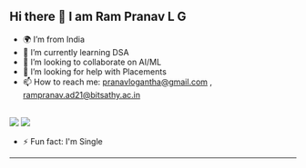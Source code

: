## Hi there 👋 I am Ram Pranav L G

- 🌍 I’m from India
- 🌱 I’m currently learning DSA
- 👯 I’m looking to collaborate on AI/ML
- 🤔 I’m looking for help with Placements
- 📫 How to reach me: [pranavlogantha@gmail.com](mailto:pranavlogantha@gmail.com) , [rampranav.ad21@bitsathy.ac.in](mailto:rampranav.ad21@bitsathy.ac.in)
  
<br />[<img src="https://img.shields.io/badge/LinkedIn-0077B5?style=for-the-badge&logo=linkedin&logoColor=white" />](https://www.linkedin.com/in/ram-pranav-l-g-5595ba231/)    [<img src="https://img.shields.io/badge/Instagram-E4405F?style=for-the-badge&logo=instagram&logoColor=white" />](https://www.instagram.com/rampranav_lg/?next=%2F)
- ⚡ Fun fact: I'm Single 

---
